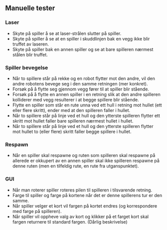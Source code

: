 ## Manuelle tester

### Laser 
- Skyte på spiller å se at laser-strålen slutter på spiller.
- Skyte på spiller å se at en spiller i skuddlinjen bak en vegg ikke blir truffet av laseren.
- Skyte på spiller bak en annen spiller og se at bare spilleren nærmest stålen blir truffet. 

### Spiller bevegelse
- Når to spillere står på rekke og en robot flytter mot den andre, vil den andre robotens bevege seg i den samme 
retningen (mer konkret).  
- Forsøk på å flytte seg gjennom vegg fører til at spiller blir stående. 
- Forsøk på å flytte en annen spiller i en retning slik at den andre spilleren kolliderer med vegg resulterer i at begge
spillere blir stående.
- Flytte en spiller som står en rute unna ved ett hull i retning mot hullet (ett eller flere skritt), ender med at den 
spilleren faller i hullet.
- Når to spillere står på linje ved et hull og den ytterste spilleren flytter ett skritt mot hullet faller bare spilleren
nærmest hullet i hullet. 
- Når to spillere står på linje ved et hull og den ytterste spilleren flytter mot hullet to (eller flere) skritt faller begge
spillere i hullet. 

### Respawn
- Når en spiller skal respawne og ruten som spilleren skal respawne på allerede er okkupert av en annen spiller skal ikke 
spilleren respawne på denne ruten (men en tilfeldig rute, en rute fra utganspunktet). 

### GUI
- Når man roterer spiller roteres pilen til spilleren i tilsvarende retning. 
- Farge til spiller og farge på kortene når det er denne spillerens tur er den samme. 
- Når spiller velger et kort vil fargen på kortet endres (og korrespondere med farge på spilleren).
- Når spiller vil oppheve valg av kort og klikker på et farget kort skal fargen returnere til standard fargen. (Dårlig beskrivelse)
